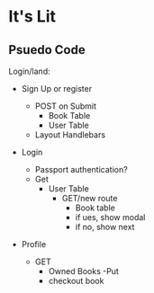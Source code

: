 # It's Lit

## Psuedo Code

Login/land:
- Sign Up or register
	- POST on Submit
		- Book Table
		- User Table
	- Layout Handlebars

- Login
	- Passport authentication?
	- Get
		- User Table
			- GET/new route
				- Book table
				- if ues, show modal
				- if no, show next

- Profile
	- GET
		- Owned Books
	-Put 
		- checkout book
